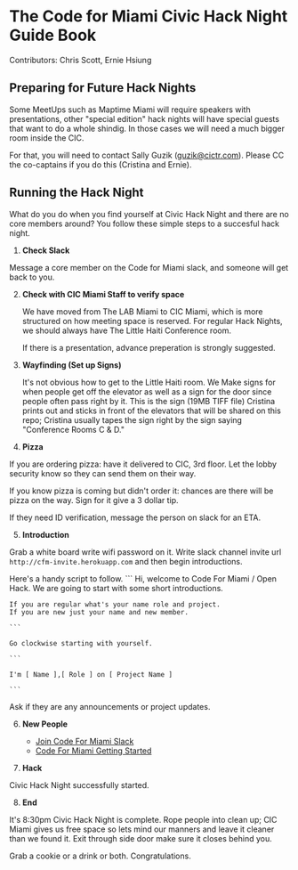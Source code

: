 # The Code for Miami Civic Hack Night Guide Book

Contributors: Chris Scott, Ernie Hsiung

## Preparing for Future Hack Nights

Some MeetUps such as Maptime Miami will require speakers with presentations, 
other "special edition" hack nights will have special guests that want to
do a whole shindig. In those cases we will need a much bigger room inside the
CIC. 

For that, you will need to contact Sally Guzik (guzik@cictr.com). Please 
CC the co-captains if you do this (Cristina and Ernie).


## Running the Hack Night

What do you do when you find yourself at Civic Hack Night and there are no 
core members around? You follow these simple steps to a succesful hack night.

1. **Check Slack**

  Message a core member on the Code for Miami slack, and someone will get back to you. 

2. **Check with CIC Miami Staff to verify space**
   
   We have moved from The LAB Miami to CIC Miami, which is more structured 
   on how meeting space is reserved. For regular Hack Nights, we should 
   always have The Little Haiti Conference room.
   
   If there is a presentation, advance preperation is strongly suggested. 

3. **Wayfinding (Set up Signs)**
   
   It's not obvious how to get to the Little Haiti room. We Make signs for 
   when people get off the elevator as well as a sign for the door 
   since people often pass right by it. This is the sign (19MB TIFF file) 
   Cristina prints out and sticks in front of the elevators that will be
   shared on this repo; Cristina usually tapes the sign right by the sign
   saying "Conference Rooms C & D."
   
4. **Pizza**
  
  If you are ordering pizza: have it delivered to CIC, 3rd floor. Let the
  lobby security know so they can send them on their way.
  
  If you know pizza is coming but didn't order it: chances are there will 
  be pizza on the way. Sign for it give a 3 dollar tip.

  If they need ID verification, message the person on slack for an ETA. 
  
5. **Introduction**

  Grab a white board write wifi password on it. 
  Write slack channel invite url `http://cfm-invite.herokuapp.com`
  and then begin introductions.
  
  Here's a handy script to follow.
    ```
    Hi, welcome to Code For Miami / Open Hack. We are going to start with some short introductions.
    
    If you are regular what's your name role and project. 
    If you are new just your name and new member.
    
    ```
    
    Go clockwise starting with yourself.
    
    ```
    
    I'm [ Name ],[ Role ] on [ Project Name ]
    
    ```

  Ask if they are any announcements or project updates.

6. **New People**
      - [Join Code For Miami Slack](cfm-inviter.herokuapp.com)
      - [Code For Miami Getting Started](http://codefor.miami/get-started-with-civic-hacking) 

7. **Hack**
  
  Civic Hack Night successfully started.

8. **End**

  It's 8:30pm Civic Hack Night is complete.
  Rope people into clean up; CIC Miami gives us free space 
  so lets mind our manners and leave it cleaner than we found it.
  Exit through side door make sure it closes behind you.
  
  Grab a cookie or a drink or both. Congratulations.
